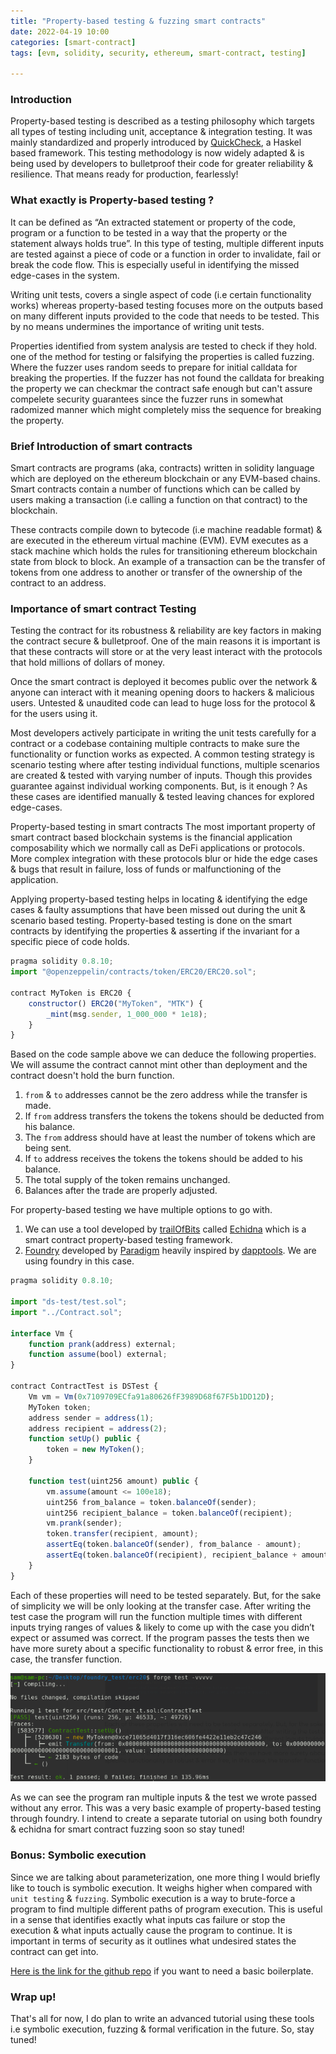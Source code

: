 ```yaml
---
title: "Property-based testing & fuzzing smart contracts"
date: 2022-04-19 10:00
categories: [smart-contract]
tags: [evm, solidity, security, ethereum, smart-contract, testing]

---
```

### Introduction
Property-based testing is described as a testing philosophy which targets all types of testing including unit, acceptance & integration testing. It was mainly standardized and properly introduced by [QuickCheck](https://hackage.haskell.org/package/QuickCheck), a Haskel based framework.
This testing methodology is now widely adapted & is being used by developers to bulletproof their code for greater reliability & resilience. That means ready for production, fearlessly!

### What exactly is Property-based testing ?
It can be defined as “An extracted statement or property of the code, program or a function to be tested in a way that the property or the statement always holds true”. In this type of testing, multiple different inputs are tested against a piece of code or a function in order to invalidate, fail or break the code flow. This is especially useful in identifying the missed edge-cases in the system.

Writing unit tests, covers a single aspect of code (i.e certain functionality works) whereas property-based testing focuses more on the outputs based on many different inputs provided to the code that needs to be tested. This by no means undermines the importance of writing unit tests.

Properties identified from system analysis are tested to check if they hold. one of the method for testing or falsifying the properties is called fuzzing. Where the fuzzer uses random seeds to prepare for initial calldata for breaking the properties. If the fuzzer has not found the calldata for breaking the property we can checkmar the contract safe enough but can't assure compelete security guarantees since the fuzzer runs in somewhat radomized manner which might completely miss the sequence for breaking the property.

### Brief Introduction of smart contracts 
Smart contracts are programs (aka, contracts) written in solidity language which are deployed on the ethereum blockchain or any EVM-based chains. Smart contracts contain a number of functions which can be called by users making a transaction (i.e calling a function on that contract) to the blockchain.

These contracts compile down to bytecode (i.e machine readable format) & are executed in the ethereum virtual machine (EVM). EVM executes as a stack machine which holds the rules for transitioning ethereum blockchain state from block to block. An example of a transaction can be the transfer of tokens from one address to another or transfer of the ownership of the contract to an address. 

### Importance of smart contract Testing
Testing the contract for its robustness & reliability are key factors in making the contract secure & bulletproof. One of the main reasons it is important is that these contracts will store or at the very least interact with the protocols that hold millions of dollars of money.

Once the smart contract is deployed it becomes public over the network & anyone can interact with it meaning opening doors to hackers & malicious users. Untested & unaudited code can lead to huge loss for the protocol & for the users using it. 

Most developers actively participate in writing the unit tests carefully for a contract or a codebase containing multiple contracts to make sure the functionality or function works as expected. A common testing strategy is scenario testing where after testing individual functions, multiple scenarios are created & tested with varying number of inputs. Though this provides guarantee against individual working components. But, is it enough ? As these cases are identified manually & tested leaving chances for explored edge-cases.

Property-based testing in smart contracts
The most important property of smart contract based blockchain systems is the financial application composability which we normally call as DeFi applications or protocols. More complex integration with these protocols blur or hide the edge cases & bugs that result in failure, loss of funds or malfunctioning of the application. 

Applying property-based testing helps in locating & identifying the edge cases & faulty assumptions that have been missed out during the unit & scenario based testing. Property-based testing is done on the smart contracts by identifying the properties & asserting if the invariant for a specific piece of code holds. 

```js
pragma solidity 0.8.10;
import "@openzeppelin/contracts/token/ERC20/ERC20.sol";

contract MyToken is ERC20 {
    constructor() ERC20("MyToken", "MTK") {
        _mint(msg.sender, 1_000_000 * 1e18);
    }
}
```
Based on the code sample above we can deduce the following properties. We will assume the contract cannot mint other than deployment and the contract doesn't hold the burn function.
1. `from` & `to` addresses cannot be the zero address while the transfer is made.
2. If `from` address transfers the tokens the tokens should be deducted from his balance.
3. The `from` address should have at least the number of tokens which are being sent. 
4. If `to` address receives the tokens the tokens should be added to his balance.
5. The total supply of the token remains unchanged.
6. Balances after the trade are properly adjusted.

For property-based testing we have multiple options to go with.
1. We can use a tool developed by [trailOfBits](https://www.trailofbits.com/) called [Echidna](https://github.com/crytic/echidna) which is a smart contract property-based testing framework.
2. [Foundry](https://book.getfoundry.sh/) developed by [Paradigm](https://www.paradigm.xyz/) heavily inspired by [dapptools](https://dapp.tools/). We are using foundry in this case.

```js
pragma solidity 0.8.10;

import "ds-test/test.sol";
import "../Contract.sol";

interface Vm {
    function prank(address) external;
    function assume(bool) external;
}

contract ContractTest is DSTest {
    Vm vm = Vm(0x7109709ECfa91a80626fF3989D68f67F5b1DD12D);
    MyToken token;
    address sender = address(1);
    address recipient = address(2);
    function setUp() public {
        token = new MyToken();
    }

    function test(uint256 amount) public {
        vm.assume(amount <= 100e18);
        uint256 from_balance = token.balanceOf(sender);
        uint256 recipient_balance = token.balanceOf(recipient);
        vm.prank(sender);
        token.transfer(recipient, amount);
        assertEq(token.balanceOf(sender), from_balance - amount);
        assertEq(token.balanceOf(recipient), recipient_balance + amount);
    }
}
```
Each of these properties will need to be tested separately. But, for the sake of simplicity we will be only looking at the transfer case. After writing the test case the program will run the function multiple times with different inputs trying ranges of values & likely to come up with the case you didn’t expect or assumed was correct. If the program passes the tests then we have more surety about a specific functionality to robust & error free, in this case, the transfer function. 

![Fuzz run Screenshot](../assets/images/fuzz.png)

As we can see the program ran multiple inputs & the test we wrote passed without any error. This was a very basic example of property-based testing through foundry. I intend to create a separate tutorial on using both foundry & echidna for smart contract fuzzing soon so stay tuned!

### Bonus: Symbolic execution
Since we are talking about parameterization, one more thing I would briefly like to touch is symbolic execution. It weighs higher when compared with `unit testing` & `fuzzing`. 
Symbolic execution is a way to brute-force a program to find multiple different paths of program execution. This is useful in a sense that identifies exactly what inputs cas failure or stop the execution & what inputs actually cause the program to continue. It is important in terms of security as it outlines what undesired states the contract can get into.

[Here is the link for the github repo](https://github.com/abdulsamijay/foundry-fuzzing-basic-erc20) if you want to need a basic boilerplate.


### Wrap up!
That's all for now, I do plan to write an advanced tutorial using these tools i.e symbolic execution, fuzzing & formal verification in the future. So, stay tuned!